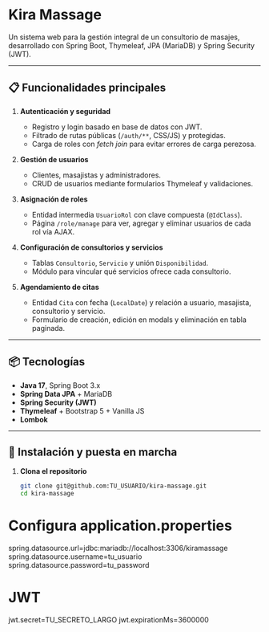 # Kira Massage

Un sistema web para la gestión integral de un consultorio de masajes, desarrollado con Spring Boot, Thymeleaf, JPA (MariaDB) y Spring Security (JWT).

---

## 📋 Funcionalidades principales

1. **Autenticación y seguridad**  
   - Registro y login basado en base de datos con JWT.  
   - Filtrado de rutas públicas (`/auth/**`, CSS/JS) y protegidas.  
   - Carga de roles con _fetch join_ para evitar errores de carga perezosa.

2. **Gestión de usuarios**  
   - Clientes, masajistas y administradores.  
   - CRUD de usuarios mediante formularios Thymeleaf y validaciones.

3. **Asignación de roles**  
   - Entidad intermedia `UsuarioRol` con clave compuesta (`@IdClass`).  
   - Página `/role/manage` para ver, agregar y eliminar usuarios de cada rol vía AJAX.

4. **Configuración de consultorios y servicios**  
   - Tablas `Consultorio`, `Servicio` y unión `Disponibilidad`.  
   - Módulo para vincular qué servicios ofrece cada consultorio.

5. **Agendamiento de citas**  
   - Entidad `Cita` con fecha (`LocalDate`) y relación a usuario, masajista, consultorio y servicio.  
   - Formulario de creación, edición en modals y eliminación en tabla paginada.

---

## 📦 Tecnologías

- **Java 17**, Spring Boot 3.x  
- **Spring Data JPA** + MariaDB  
- **Spring Security (JWT)**  
- **Thymeleaf** + Bootstrap 5 + Vanilla JS  
- **Lombok**

---

## 🚀 Instalación y puesta en marcha

1. **Clona el repositorio**  
   ```bash
   git clone git@github.com:TU_USUARIO/kira-massage.git
   cd kira-massage

# Configura application.properties

spring.datasource.url=jdbc:mariadb://localhost:3306/kiramassage
spring.datasource.username=tu_usuario
spring.datasource.password=tu_password

# JWT
jwt.secret=TU_SECRETO_LARGO
jwt.expirationMs=3600000


